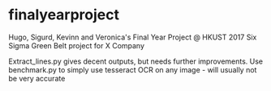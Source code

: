 # finalyearproject
Hugo, Sigurd, Kevinn and Veronica's Final Year Project @ HKUST 2017
Six Sigma Green Belt project for X Company


Extract_lines.py gives decent outputs, but needs further improvements.
Use benchmark.py to simply use tesseract OCR on any image - will usually not be very accurate
